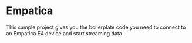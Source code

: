 # Empatica
This sample project gives you the boilerplate code you need to connect to an Empatica E4 device and start streaming data.
